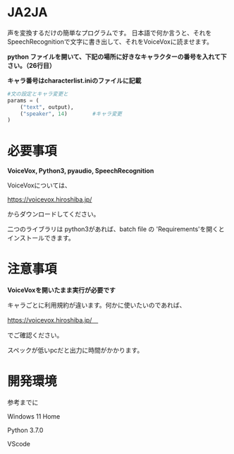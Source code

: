# JA2JA
声を変換するだけの簡単なプログラムです。
日本語で何か言うと、それをSpeechRecognitionで文字に書き出して、それをVoiceVoxに読ませます。

**python ファイルを開いて、下記の場所に好きなキャラクターの番号を入れて下さい。（26行目）**

**キャラ番号はcharacterlist.iniのファイルに記載**

```py
#文の設定とキャラ変更と
params = (
    ("text", output),
    ("speaker", 14)        #キャラ変更
)
```

# 必要事項

**VoiceVox, Python3, pyaudio, SpeechRecognition**

VoiceVoxについては、

https://voicevox.hiroshiba.jp/

からダウンロードしてください。

二つのライブラリは python3があれば、batch file の 'Requirements'を開くとインストールできます。

# 注意事項
**VoiceVoxを開いたまま実行が必要です**

キャラごとに利用規約が違います。何かに使いたいのであれば、

https://voicevox.hiroshiba.jp/　

でご確認ください。

スペックが低いpcだと出力に時間がかかります。

# 開発環境
参考までに

Windows 11 Home

Python 3.7.0

VScode
